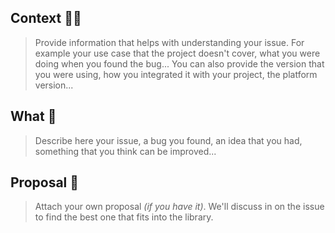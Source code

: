 ## Context 🕵️‍♀️

> Provide information that helps with understanding your issue. For example your use case that the project doesn't cover, what you were doing when you found the bug... You can also provide the version that you were using, how you integrated it with your project, the platform version...

## What 🌱

> Describe here your issue, a bug you found, an idea that you had, something that you think can be improved...

## Proposal 🎉

> Attach your own proposal _(if you have it)_. We'll discuss in on the issue to find the best one that fits into the library.
